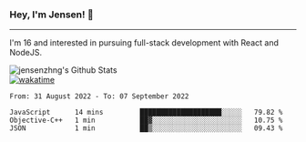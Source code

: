 ### Hey, I'm Jensen! 👋

---

I'm 16 and interested in pursuing full-stack development with React and NodeJS.

![jensenzhng's Github Stats](https://github-readme-stats.vercel.app/api?username=jensenzhng&theme=dark&show_icons=true&count_private=true)
<br />
[![wakatime](https://wakatime.com/badge/user/cbfc263d-3611-4e36-8278-8fad45fe3f62.svg)](https://wakatime.com/@cbfc263d-3611-4e36-8278-8fad45fe3f62)

<!--START_SECTION:waka-->

```text
From: 31 August 2022 - To: 07 September 2022

JavaScript      14 mins         ████████████████████░░░░░   79.82 %
Objective-C++   1 min           ██▓░░░░░░░░░░░░░░░░░░░░░░   10.75 %
JSON            1 min           ██▒░░░░░░░░░░░░░░░░░░░░░░   09.43 %
```

<!--END_SECTION:waka-->
